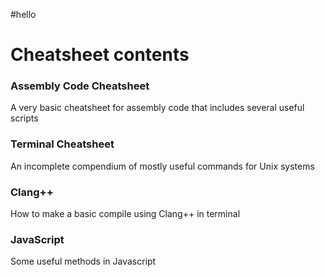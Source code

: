 #hello
# Cheatsheet contents

### Assembly Code Cheatsheet
A very basic cheatsheet for assembly code that includes several useful scripts <br />

### Terminal Cheatsheet
An incomplete compendium of mostly useful commands for Unix systems <br />

### Clang++
How to make a basic compile using Clang++ in terminal<br />

### JavaScript
Some useful methods in Javascript

